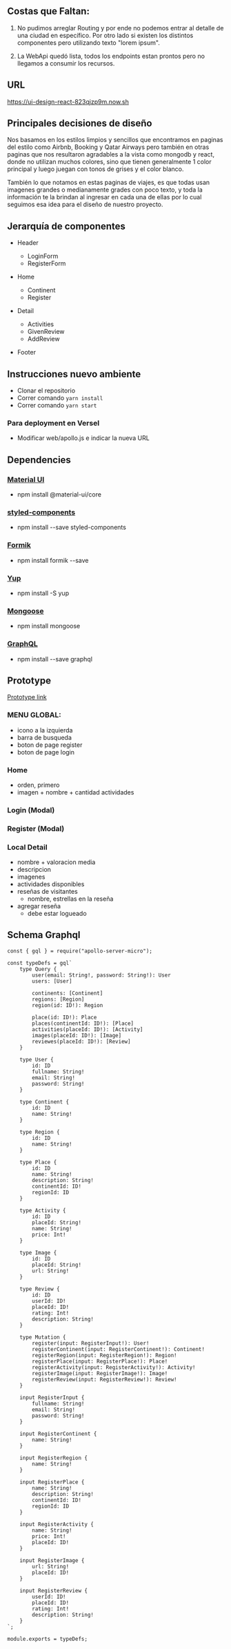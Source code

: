 ## Costas que Faltan:

1) No pudimos arreglar Routing y por ende no podemos entrar al detalle de una ciudad en específico.
Por otro lado si existen los distintos componentes pero utilizando texto "lorem ipsum".

2) La WebApi quedó lista, todos los endpoints estan prontos pero no llegamos a consumir los recursos.

## URL

https://ui-design-react-823qjzp9m.now.sh

## Principales decisiones de diseño

Nos basamos en los estilos limpios y sencillos que encontramos en paginas del estilo como Airbnb, Booking y Qatar Airways pero también en otras paginas que nos resultaron agradables a la vista como mongodb y react, donde no utilizan muchos colores, sino que tienen generalmente 1 color principal y luego juegan con tonos de grises y el color blanco.

También lo que notamos en estas paginas de viajes, es que todas usan imagenes grandes o medianamente grades con poco texto, y toda la información te la brindan al ingresar en cada una de ellas por lo cual seguimos esa idea para el diseño de nuestro proyecto.

## Jerarquía de componentes

- Header
  - LoginForm
  - RegisterForm
  
- Home
  - Continent 
  - Register
  
- Detail
  - Activities
  - GivenReview
  - AddReview
  
- Footer

## Instrucciones nuevo ambiente

- Clonar el repositorio 
- Correr comando `yarn install`
- Correr comando `yarn start`

### Para deployment en Versel

- Modificar web/apollo.js e indicar la nueva URL

## Dependencies

### [Material UI](https://material-ui.com/)
- npm install @material-ui/core

### [styled-components](https://styled-components.com/)
- npm install --save styled-components

### [Formik](https://jaredpalmer.com/formik/)
- npm install formik --save

### [Yup](https://www.npmjs.com/package/yup)
- npm install -S yup

### [Mongoose](https://mongoosejs.com)
- npm install mongoose

### [GraphQL](https://graphql.org/)
- npm install --save graphql

## Prototype
[Prototype link](figma.com/file/PFDGyPfof3jsY7bt6dvu2h/Desarrollo-UI?node-id=0%3A1)
 
### MENU GLOBAL: 
- icono a la izquierda
- barra de busqueda
- boton de page register
- boton de page login

### Home
- orden, primero 
- imagen + nombre + cantidad actividades
	
### Login (Modal)

### Register (Modal)

### Local Detail
- nombre + valoracion media
- descripcion
- imagenes
- actividades disponibles
- reseñas de visitantes
	- nombre, estrellas en la reseña
- agregar reseña
	- debe estar logueado

## Schema Graphql

```
const { gql } = require("apollo-server-micro");

const typeDefs = gql`
    type Query {
        user(email: String!, password: String!): User
        users: [User]
        
        continents: [Continent]
        regions: [Region]
        region(id: ID!): Region

        place(id: ID!): Place
        places(continentId: ID!): [Place]
        activities(placeId: ID!): [Activity]
        images(placeId: ID!): [Image]
        reviewes(placeId: ID!): [Review]
    }

    type User {
        id: ID
        fullname: String!
        email: String!
        password: String!
    }

    type Continent {
        id: ID
        name: String!
    }
    
    type Region {
        id: ID
        name: String!
    }

    type Place {
        id: ID
        name: String!
        description: String!
        continentId: ID!
        regionId: ID
    }

    type Activity {
        id: ID
        placeId: String!
        name: String!
        price: Int!
    }

    type Image {
        id: ID
        placeId: String!
        url: String!
    }

    type Review {
        id: ID
        userId: ID!
        placeId: ID!
        rating: Int!
        description: String!
    }

    type Mutation {
        register(input: RegisterInput!): User!
        registerContinent(input: RegisterContinent!): Continent!
        registerRegion(input: RegisterRegion!): Region!
        registerPlace(input: RegisterPlace!): Place!
        registerActivity(input: RegisterActivity!): Activity!
        registerImage(input: RegisterImage!): Image!
        registerReview(input: RegisterReview!): Review!
    }

    input RegisterInput {
        fullname: String!
        email: String!
        password: String!
    }

    input RegisterContinent {
        name: String!
    }

    input RegisterRegion {
        name: String!
    }

    input RegisterPlace {
        name: String!
        description: String!
        continentId: ID!
        regionId: ID
    }

    input RegisterActivity {
        name: String!
        price: Int!
        placeId: ID!
    }

    input RegisterImage {
        url: String!
        placeId: ID!
    }

    input RegisterReview {
        userId: ID!
        placeId: ID!
        rating: Int!
        description: String!
    }
`;

module.exports = typeDefs;
```
